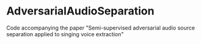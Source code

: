 # AdversarialAudioSeparation
Code accompanying the paper "Semi-supervised adversarial audio source separation applied to singing voice extraction"
